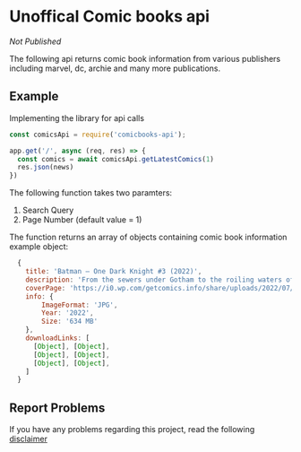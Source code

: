 # Unoffical Comic books api 

_Not Published_

The following api returns comic book information from various publishers including marvel, dc, archie and many more publications.

## Example
Implementing the library for api calls  

```js
const comicsApi = require('comicbooks-api');

app.get('/', async (req, res) => {
  const comics = await comicsApi.getLatestComics(1) 
  res.json(news)
})
```

The following function takes two paramters:  
1. Search Query
2. Page Number  (default value = 1)

The function returns an array of objects containing comic book   information  
example object:
```js
  {
    title: 'Batman – One Dark Knight #3 (2022)',
    description: 'From the sewers under Gotham to the roiling waters of the harbor, Batman’s march toward Blackgate Prison is nearing its end…but far from being a passive prisoner, E.M.P. has his own mission to fulfill—and there’s no way he’s letting the Dark Knight stop him from carrying it out!',
    coverPage: 'https://i0.wp.com/getcomics.info/share/uploads/2022/07/Batman-One-Dark-Knight-3-2022.jpg?fit=400%2C512&ssl=1',
    info: { 
        ImageFormat: 'JPG', 
        Year: '2022', 
        Size: '634 MB' 
    },
    downloadLinks: [
      [Object], [Object],
      [Object], [Object],
      [Object], [Object],
    ]
  }
```  

## Report Problems
If you have any problems regarding this project, read the following [disclaimer](https://github.com/yashkathe/download-comicbooks-api/blob/master/DISCLAIMER.md)
